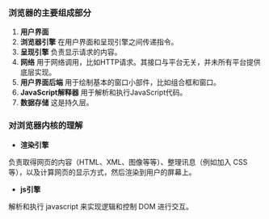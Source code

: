 ### 浏览器的主要组成部分

1. **用户界面** 
2. **浏览器引擎** 在用户界面和呈现引擎之间传递指令。
3. **呈现引擎** 负责显示请求的内容。
4. **网络** 用于网络调用，比如HTTP请求。其接口与平台无关，并未所有平台提供底层实现。
5. **用户界面后端** 用于绘制基本的窗口小部件，比如组合框和窗口。
6. **JavaScript解释器** 用于解析和执行JavaScript代码。
7. **数据存储** 这是持久层。


### 对浏览器内核的理解

- **渲染引擎**

负责取得网页的内容（HTML、XML、图像等等）、整理讯息（例如加入 CSS 等），以及计算网页的显示方式，然后渲染到用户的屏幕上。

- **js引擎**

解析和执行 javascript 来实现逻辑和控制 DOM 进行交互。
